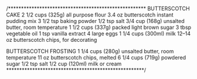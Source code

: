 /*****************************************************
BUTTERSCOTCH CAKE
2 1/2 cups (325g) all purpose flour
3.4 oz butterscotch instant pudding mix
3 1/2 tsp baking powder
1/2 tsp salt
3/4 cup (168g) unsalted butter, room temperature
1 1/2 cups (337g) packed light brown sugar
3 tbsp vegetable oil
1 tsp vanilla extract
4 large eggs
1 1/4 cups (300ml) milk
12–14 oz butterscotch chips, for decorating

BUTTERSCOTCH FROSTING
1 1/4 cups (280g) unsalted butter, room temperature
11 oz butterscotch chips, melted
6 1/4 cups (719g) powdered sugar
1/2 tsp salt
1/2 cup (120ml) milk or cream
*****************************************************/

